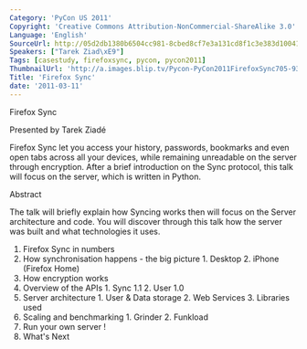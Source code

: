 ```yaml
---
Category: 'PyCon US 2011'
Copyright: 'Creative Commons Attribution-NonCommercial-ShareAlike 3.0'
Language: 'English'
SourceUrl: http://05d2db1380b6504cc981-8cbed8cf7e3a131cd8f1c3e383d10041.r93.cf2.rackcdn.com/pycon-us-2011/376_firefox-sync.mp4
Speakers: ["Tarek Ziad\xE9"]
Tags: [casestudy, firefoxsync, pycon, pycon2011]
ThumbnailUrl: 'http://a.images.blip.tv/Pycon-PyCon2011FirefoxSync705-934.jpg'
Title: 'Firefox Sync'
date: '2011-03-11'
---
```

Firefox Sync

Presented by Tarek Ziadé

Firefox Sync let you access your history, passwords, bookmarks and even open
tabs across all your devices, while remaining unreadable on the server through
encryption. After a brief introduction on the Sync protocol, this talk will
focus on the server, which is written in Python.

Abstract

The talk will briefly explain how Syncing works then will focus on the Server
architecture and code. You will discover through this talk how the server was
built and what technologies it uses.

  1. Firefox Sync in numbers 
  2. How synchronisation happens - the big picture 
    1. Desktop
    2. iPhone (Firefox Home)
  3. How encryption works
  4. Overview of the APIs 
    1. Sync 1.1
    2. User 1.0
  5. Server architecture 
    1. User & Data storage
    2. Web Services
    3. Libraries used
  6. Scaling and benchmarking
    1. Grinder
    2. Funkload
  7. Run your own server !
  8. What's Next

